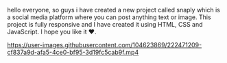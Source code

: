 hello everyone, so guys i have created a new project called snaply which is a social media platform where you can post anything text or image. This project is fully responsive and I have created it using HTML, CSS and JavaScript. I hope you like it ❤️.




https://user-images.githubusercontent.com/104623869/222471209-cf837a9d-afa5-4ce0-bf95-3d19fc5cab9f.mp4

